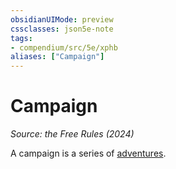 ```yaml
---
obsidianUIMode: preview
cssclasses: json5e-note
tags:
- compendium/src/5e/xphb
aliases: ["Campaign"]
---
```

# Campaign
*Source: the Free Rules (2024)* 

A campaign is a series of [adventures](rules/variant-rules/adventure-xphb.md).